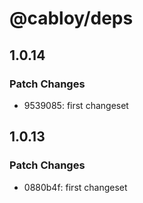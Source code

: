 # @cabloy/deps

## 1.0.14

### Patch Changes

- 9539085: first changeset

## 1.0.13

### Patch Changes

- 0880b4f: first changeset
